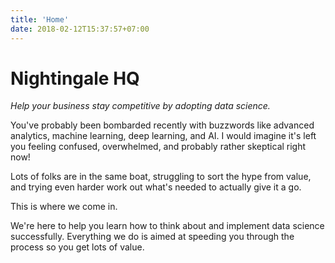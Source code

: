```yaml
---
title: 'Home'
date: 2018-02-12T15:37:57+07:00
---
```


# Nightingale HQ

*Help your business stay competitive by adopting data science.*

You've probably been bombarded recently with buzzwords like advanced analytics, machine learning, deep learning, and AI. I would imagine it's left you feeling confused, overwhelmed, and probably rather skeptical right now!

Lots of folks are in the same boat, struggling to sort the hype from value, and trying even harder work out what's needed to actually give it a go.

This is where we come in.

We're here to help you learn how to think about and implement data science successfully. Everything we do is aimed at speeding you through the process so you get lots of value. 